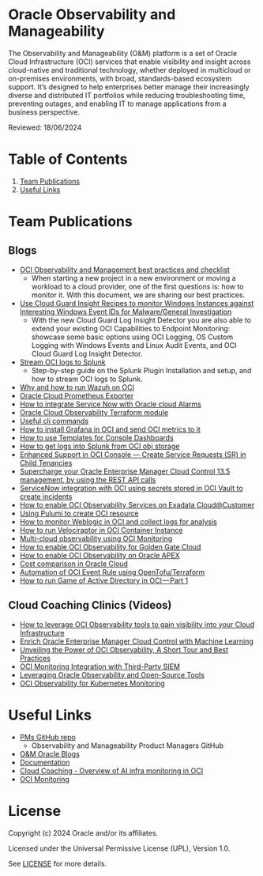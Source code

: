 # Oracle Observability and Manageability

The Observability and Manageability (O&M) platform is a set of Oracle Cloud Infrastructure (OCI) services that enable visibility and insight across cloud-native and traditional technology, whether deployed in multicloud or on-premises environments, with broad, standards-based ecosystem support. It’s designed to help enterprises better manage their increasingly diverse and distributed IT portfolios while reducing troubleshooting time, preventing outages, and enabling IT to manage applications from a business perspective.

Reviewed: 18/06/2024

# Table of Contents

1. [Team Publications](#team-publications)
2. [Useful Links](#useful-links)

# Team Publications

## Blogs

- [OCI Observability and Management best practices and checklist](https://blogs.oracle.com/observability/post/oci-observability-checklist)
  - When starting a new project in a new environment or moving a workload to a cloud provider, one of the first questions is: how to monitor it. With this document, we are sharing our best practices.
- [Use Cloud Guard Insight Recipes to monitor Windows Instances against Interesting Windows Event IDs for Malware/General Investigation ](https://learnoci.cloud/use-cloud-guard-insight-recipes-to-monitor-windows-instances-against-interesting-windows-event-ids-7ef796174d37?source=friends_link&sk=682c057a61e7c2707df1895420649c2c)
   - With the new Cloud Guard Log Insight Detector you are also able to extend your existing OCI Capabilities to Endpoint Monitoring: showcase some basic options using OCI Logging, OS Custom Logging with Windows Events and Linux Audit Events, and OCI Cloud Guard Log Insight Detector.
- [Stream OCI logs to Splunk](https://learnoci.cloud/stream-oci-logs-to-splunk-v9-1-c71c93e470fe?sk=8a7c3f6201bfcd847a83d36247eddfa7)
  - Step-by-step guide on the Splunk Plugin Installation and setup, and how to stream OCI logs to Splunk.
- [Why and how to run Wazuh on OCI](https://learnoci.cloud/why-and-how-to-run-wazuh-on-oci-6b39174b5d2d?sk=2b9185ad216f0cedbf80b2e5a8705c96)
- [Oracle Cloud Prometheus Exporter](https://karthicin.medium.com/oracle-cloud-prometheus-exporter-c78543473d7)
- [How to integrate Service Now with Oracle cloud Alarms](https://karthicin.medium.com/servicenow-integration-with-oracle-cloud-d3d7a1c6f68a)
- [Oracle Cloud Observability Terraform module](https://karthicin.medium.com/oracle-cloud-observability-terraform-module-d549132892cb)
- [Useful cli commands](https://karthicin.medium.com/useful-oci-cli-commands-f6e05b3e5eef)
- [How to install Grafana in OCI and send OCI metrics to it](https://learnoci.cloud/how-to-install-grafana-in-oci-and-send-oci-metrics-to-it-c2582ebdfda5)
- [How to use Templates for Console Dashboards](https://learnoci.cloud/how-to-use-templates-for-console-dashboards-3e30890e7f31)
- [How to get logs into Splunk from OCI obj storage](https://learnoci.cloud/how-to-get-logs-into-splunk-from-oci-object-storage-7304fbf467ea?sk=6539609ba70a068fe52f39fb079df32b)
- [Enhanced Support in OCI Console — Create Service Requests (SR) in Child Tenancies](https://learnoci.cloud/enhanced-support-in-oci-console-create-service-requests-sr-in-child-tenancies-a327cb9d2c10)
- [Supercharge your Oracle Enterprise Manager Cloud Control 13.5 management, by using the REST API calls](https://medium.com/@eugenesimos/supercharge-your-oracle-enterprise-manager-cloud-control-13-5-d264e7371ec9)
- [ServiceNow integration with OCI using secrets stored in OCI Vault to create incidents](https://karthicin.medium.com/servicenow-integration-with-oracle-cloud-d3d7a1c6f68a)
- [How to enable OCI Observability Services on Exadata Cloud@Customer](https://medium.com/@erikasciunzi/how-to-enable-oci-observability-services-on-exadata-cloud-customer-9501dcaa356e)
- [Using Pulumi to create OCI resource](https://karthicin.medium.com/using-pulumi-to-create-oci-resource-1e685a7d25fb)
- [How to monitor Weblogic in OCI and collect logs for analysis](https://karthicin.medium.com/how-to-monitor-weblogic-in-oci-and-collect-logs-for-analysis-7c5007426010)
- [How to run Velociraptor in OCI Container Instance](https://learnoci.cloud/how-to-run-velociraport-in-oci-container-instance-7adfb75d1df8)
- [Multi-cloud observability using OCI Monitoring](https://karthicin.medium.com/multi-cloud-observability-using-oci-monitoring-8fa87f9c5e84)
- [How to enable OCI Observability for Golden Gate Cloud](https://medium.com/@erikasciunzi/how-to-enable-observability-for-golden-gate-cloud-06a9702c9313)
- [How to enable OCI Observability on Oracle APEX](https://learnoci.cloud/oci-observability-for-oracle-apex-f25369bd771a)
- [Cost comparison in Oracle Cloud](https://karthicin.medium.com/cost-comparison-in-oracle-cloud-166f4b12dcd3)
- [Automation of OCI Event Rule using OpenTofu/Terraform](https://karthicin.medium.com/automation-of-oci-event-rule-using-opentofu-terraform-dc3946ae7bb6)
- [How to run Game of Active Directory in OCI — Part 1](https://learnoci.cloud/how-to-run-game-of-active-directory-in-oci-part-1-5be51387a7a2)

## Cloud Coaching Clinics (Videos)

- [How to leverage OCI Observability tools to gain visibility into your Cloud Infrastructure](https://www.youtube.com/watch?v=bFnWYZCOvVk)
- [Enrich Oracle Enterprise Manager Cloud Control with Machine Learning](https://www.youtube.com/watch?v=KPmDyCGZKi8)
- [Unveiling the Power of OCI Observability, A Short Tour and Best Practices](https://youtu.be/KEF0NeptJa8)
- [OCI Monitoring Integration with Third-Party SIEM](https://youtu.be/UPdPZPWOZIs)
- [Leveraging Oracle Observability and Open-Source Tools](https://youtu.be/-ftEkoqfLfM)
- [OCI Observability for Kubernetes Monitoring](https://youtu.be/DLce-UReoKo?si=Vpw19z4rjlUb9fW2)

# Useful Links

- [PMs GitHub repo](https://github.com/oracle-quickstart/oci-o11y-solutions)
  - Observability and Manageability Product Managers GitHub
- [O&M Oracle Blogs](https://blogs.oracle.com/observability/)
- [Documentation](https://docs.oracle.com/en-us/iaas/Content/cloud-adoption-framework/monitoring-and-observability.htm)
- [Cloud Coaching - Overview of AI infra monitoring in OCI](https://youtu.be/oq2x1gouSp4?si=Yfz_2JfW28Ax3ktZ)
- [OCI Monitoring](https://docs.oracle.com/en-us/iaas/Content/Monitoring/home.htm)

# License

Copyright (c) 2024 Oracle and/or its affiliates.

Licensed under the Universal Permissive License (UPL), Version 1.0.

See [LICENSE](https://github.com/oracle-devrel/technology-engineering/blob/main/LICENSE) for more details.
